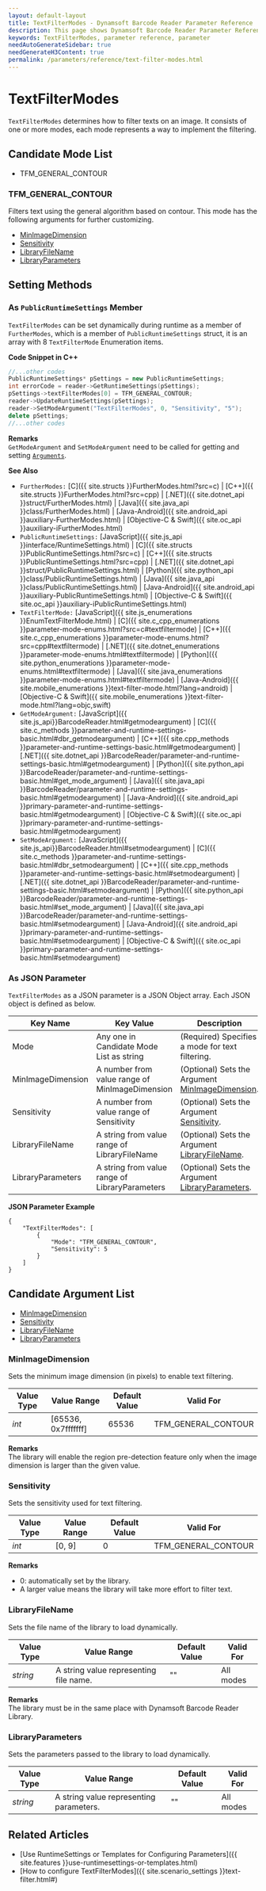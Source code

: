 ```yaml
---
layout: default-layout
title: TextFilterModes - Dynamsoft Barcode Reader Parameter Reference
description: This page shows Dynamsoft Barcode Reader Parameter Reference for TextFilterModes.
keywords: TextFilterModes, parameter reference, parameter
needAutoGenerateSidebar: true
needGenerateH3Content: true
permalink: /parameters/reference/text-filter-modes.html
---
```



# TextFilterModes 

`TextFilterModes` determines how to filter texts on an image. It consists of one or more modes, each mode represents a way to implement the filtering.


## Candidate Mode List
- TFM_GENERAL_CONTOUR

### TFM_GENERAL_CONTOUR
Filters text using the general algorithm based on contour. This mode has the following arguments for further customizing.

- [MinImageDimension](#minimagedimension)
- [Sensitivity](#sensitivity)
- [LibraryFileName](#libraryfilename)
- [LibraryParameters](#libraryparameters)


    
## Setting Methods

### As `PublicRuntimeSettings` Member
`TextFilterModes` can be set dynamically during runtime as a member of `FurtherModes`, which is a member of `PublicRuntimeSettings` struct, it is an array with 8 `TextFilterMode` Enumeration items.


**Code Snippet in C++**
```cpp
//...other codes
PublicRuntimeSettings* pSettings = new PublicRuntimeSettings;
int errorCode = reader->GetRuntimeSettings(pSettings);
pSettings->textFilterModes[0] = TFM_GENERAL_CONTOUR;
reader->UpdateRuntimeSettings(pSettings);
reader->SetModeArgument("TextFilterModes", 0, "Sensitivity", "5");
delete pSettings;
//...other codes
```


**Remarks**     
`GetModeArgument` and `SetModeArgument` need to be called for getting and setting [`Arguments`](#candidate-argument-list).


**See Also**      
- `FurtherModes:` [C]({{ site.structs }}FurtherModes.html?src=c) \| [C++]({{ site.structs }}FurtherModes.html?src=cpp) \| [.NET]({{ site.dotnet_api }}struct/FurtherModes.html) \| [Java]({{ site.java_api }}class/FurtherModes.html) \| [Java-Android]({{ site.android_api }}auxiliary-FurtherModes.html) \| [Objective-C & Swift]({{ site.oc_api }}auxiliary-iFurtherModes.html)
- `PublicRuntimeSettings:` [JavaScript]({{ site.js_api }}interface/RuntimeSettings.html) \| [C]({{ site.structs }}PublicRuntimeSettings.html?src=c) \| [C++]({{ site.structs }}PublicRuntimeSettings.html?src=cpp) \| [.NET]({{ site.dotnet_api }}struct/PublicRuntimeSettings.html) \| [Python]({{ site.python_api }}class/PublicRuntimeSettings.html) \| [Java]({{ site.java_api }}class/PublicRuntimeSettings.html) \| [Java-Android]({{ site.android_api }}auxiliary-PublicRuntimeSettings.html) \| [Objective-C & Swift]({{ site.oc_api }}auxiliary-iPublicRuntimeSettings.html)
- `TextFilterMode:` [JavaScript]({{ site.js_enumerations }}EnumTextFilterMode.html) \| [C]({{ site.c_cpp_enumerations }}parameter-mode-enums.html?src=c#textfiltermode) \| [C++]({{ site.c_cpp_enumerations }}parameter-mode-enums.html?src=cpp#textfiltermode) \| [.NET]({{ site.dotnet_enumerations }}parameter-mode-enums.html#textfiltermode) \| [Python]({{ site.python_enumerations }}parameter-mode-enums.html#textfiltermode) \| [Java]({{ site.java_enumerations }}parameter-mode-enums.html#textfiltermode) \| [Java-Android]({{ site.mobile_enumerations }}text-filter-mode.html?lang=android) \| [Objective-C & Swift]({{ site.mobile_enumerations }}text-filter-mode.html?lang=objc,swift)
- `GetModeArgument:` [JavaScript]({{ site.js_api}}BarcodeReader.html#getmodeargument) \| [C]({{ site.c_methods }}parameter-and-runtime-settings-basic.html#dbr_getmodeargument) \| [C++]({{ site.cpp_methods }}parameter-and-runtime-settings-basic.html#getmodeargument) \| [.NET]({{ site.dotnet_api }}BarcodeReader/parameter-and-runtime-settings-basic.html#getmodeargument) \| [Python]({{ site.python_api }}BarcodeReader/parameter-and-runtime-settings-basic.html#get_mode_argument) \| [Java]({{ site.java_api }}BarcodeReader/parameter-and-runtime-settings-basic.html#getmodeargument) \| [Java-Android]({{ site.android_api }}primary-parameter-and-runtime-settings-basic.html#getmodeargument) \| [Objective-C & Swift]({{ site.oc_api }}primary-parameter-and-runtime-settings-basic.html#getmodeargument)
- `SetModeArgument:` [JavaScript]({{ site.js_api}}BarcodeReader.html#setmodeargument) \| [C]({{ site.c_methods }}parameter-and-runtime-settings-basic.html#dbr_setmodeargument) \| [C++]({{ site.cpp_methods }}parameter-and-runtime-settings-basic.html#setmodeargument) \| [.NET]({{ site.dotnet_api }}BarcodeReader/parameter-and-runtime-settings-basic.html#setmodeargument) \| [Python]({{ site.python_api }}BarcodeReader/parameter-and-runtime-settings-basic.html#set_mode_argument) \| [Java]({{ site.java_api }}BarcodeReader/parameter-and-runtime-settings-basic.html#setmodeargument) \| [Java-Android]({{ site.android_api }}primary-parameter-and-runtime-settings-basic.html#setmodeargument) \| [Objective-C & Swift]({{ site.oc_api }}primary-parameter-and-runtime-settings-basic.html#setmodeargument)


### As JSON Parameter
`TextFilterModes` as a JSON parameter is a JSON Object array. Each JSON object is defined as below.   

| Key Name | Key Value | Description |
| -------- | --------- | ----------- |
| Mode | Any one in Candidate Mode List as string | (Required) Specifies a mode for text filtering.  |
| MinImageDimension | A number from value range of MinImageDimension | (Optional) Sets the Argument [MinImageDimension](#minimagedimension). |
| Sensitivity | A number from value range of Sensitivity | (Optional) Sets the Argument [Sensitivity](#sensitivity). |
| LibraryFileName | A string from value range of LibraryFileName | (Optional) Sets the Argument [LibraryFileName](#libraryfilename). |
| LibraryParameters | A string from value range of LibraryParameters | (Optional) Sets the Argument [LibraryParameters](#libraryparameters). |



**JSON Parameter Example**   
```
{
    "TextFilterModes": [
        {
            "Mode": "TFM_GENERAL_CONTOUR", 
            "Sensitivity": 5
        }
    ]
}
```


<!--
## Impacts on Performance
### Speed
To detect barcodes surrounded by a large number of irrelevant characters, enabling text filtering may improve the Speed. However, enabling text filtering may slow down the Speed when barcodes are the only content of the image.

### Read Rate
`TextFilterModes` has no influence on the Read Rate.

### Accuracy
For barcodes surrounded by a large number of irrelevant characters, enabling text filtering may improve the Accuracy.

-->
## Candidate Argument List
- [MinImageDimension](#minimagedimension)
- [Sensitivity](#sensitivity)
- [LibraryFileName](#libraryfilename)
- [LibraryParameters](#libraryparameters)
 
### MinImageDimension 
Sets the minimum image dimension (in pixels) to enable text filtering.

| Value Type | Value Range | Default Value | Valid For | 
| ---------- | ----------- | ------------- | --------- |
| *int* | [65536, 0x7fffffff] | 65536 | TFM_GENERAL_CONTOUR |         

**Remarks**         
The library will enable the region pre-detection feature only when the image dimension is larger than the given value.  

### Sensitivity 
Sets the sensitivity used for text filtering.

| Value Type | Value Range | Default Value | Valid For | 
| ---------- | ----------- | ------------- | --------- |
| *int* | [0, 9] | 0 | TFM_GENERAL_CONTOUR |         

**Remarks**         
  - 0: automatically set by the library.   
  - A larger value means the library will take more effort to filter text.



### LibraryFileName 
Sets the file name of the library to load dynamically.

| Value Type | Value Range | Default Value | Valid For | 
| ---------- | ----------- | ------------- | --------- |
| *string* | A string value representing file name. | "" | All modes |         


**Remarks**         
  The library must be in the same place with Dynamsoft Barcode Reader Library.


### LibraryParameters 
Sets the parameters passed to the library to load dynamically.

| Value Type | Value Range | Default Value | Valid For | 
| ---------- | ----------- | ------------- | ----------- |
| *string* | A string value representing parameters. | "" | All modes |         


## Related Articles
- [Use RuntimeSettings or Templates for Configuring Parameters]({{ site.features }}use-runtimesettings-or-templates.html)
- [How to configure TextFilterModes]({{ site.scenario_settings }}text-filter.html#)
